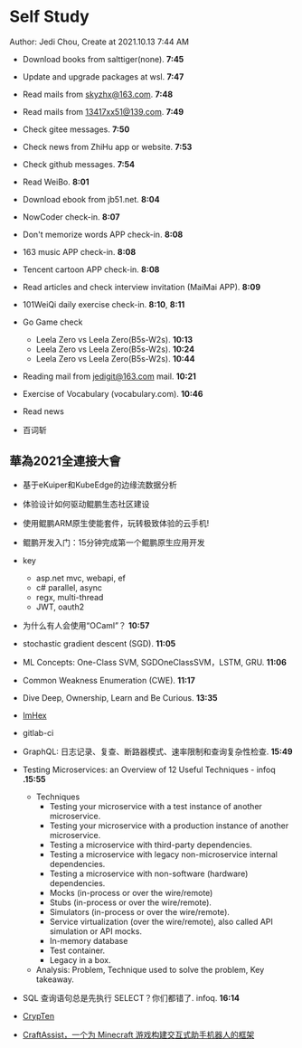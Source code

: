 # Self Study

Author: Jedi Chou, Create at 2021.10.13 7:44 AM

* Download books from salttiger(none). **7:45**
* Update and upgrade packages at wsl. **7:47**
* Read mails from skyzhx@163.com. **7:48**
* Read mails from 13417xx51@139.com. **7:49**
* Check gitee messages. **7:50**
* Check news from ZhiHu app or website. **7:53**
* Check github messages. **7:54**
* Read WeiBo. **8:01**
* Download ebook from jb51.net. **8:04**

* NowCoder check-in. **8:07**
* Don't memorize words APP check-in. **8:08**
* 163 music APP check-in. **8:08**
* Tencent cartoon APP check-in. **8:08**
* Read articles and check interview invitation (MaiMai APP). **8:09**
* 101WeiQi daily exercise check-in. **8:10**, **8:11**

* Go Game check
  * Leela Zero vs Leela Zero(B5s-W2s). **10:13**
  * Leela Zero vs Leela Zero(B5s-W2s). **10:24**
  * Leela Zero vs Leela Zero(B5s-W2s). **10:44**
* Reading mail from jedigit@163.com mail. **10:21**
* Exercise of Vocabulary (vocabulary.com). **10:46**

* Read news
* 百词斩

## 華為2021全連接大會

* 基于eKuiper和KubeEdge的边缘流数据分析
* 体验设计如何驱动鲲鹏生态社区建设
* 使用鲲鹏ARM原生使能套件，玩转极致体验的云手机!
* 鲲鹏开发入门：15分钟完成第一个鲲鹏原生应用开发

* key
  * asp.net mvc, webapi, ef
  * c# parallel, async
  * regx, multi-thread
  * JWT, oauth2
* 为什么有人会使用“OCaml”？ **10:57**
* stochastic gradient descent (SGD). **11:05**
* ML Concepts: One-Class SVM, SGDOneClassSVM，LSTM, GRU. **11:06**
* Common Weakness Enumeration (CWE). **11:17**
* Dive Deep, Ownership, Learn and Be Curious. **13:35**
* [ImHex](https://github.com/WerWolv/ImHex)
* gitlab-ci
* GraphQL: 日志记录、复查、断路器模式、速率限制和查询复杂性检查. **15:49**
* Testing Microservices: an Overview of 12 Useful Techniques - infoq **.15:55**
  * Techniques
    * Testing your microservice with a test instance of another microservice.
    * Testing your microservice with a production instance of another microservice.
    * Testing a microservice with third-party dependencies.
    * Testing a microservice with legacy non-microservice internal dependencies.
    * Testing a microservice with non-software (hardware) dependencies.
    * Mocks (in-process or over the wire/remote)
    * Stubs (in-process or over the wire/remote).
    * Simulators (in-process or over the wire/remote).
    * Service virtualization (over the wire/remote), also called API simulation or API mocks.
    * In-memory database
    * Test container.
    * Legacy in a box.
  * Analysis: Problem, Technique used to solve the problem, Key takeaway.
* SQL 查询语句总是先执行 SELECT？你们都错了. infoq. **16:14**
* [CrypTen](https://github.com/facebookresearch/CrypTen)
* [CraftAssist，一个为 Minecraft 游戏构建交互式助手机器人的框架](https://ai.facebook.com/blog/craftassist-platform-for-collaborative-minecraft-bots/)

